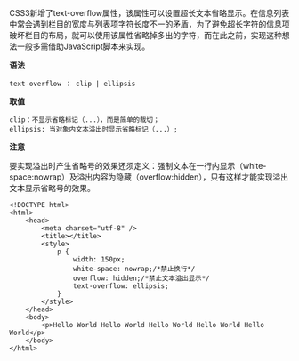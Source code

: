 CSS3新增了text-overflow属性，该属性可以设置超长文本省略显示。在信息列表中常会遇到栏目的宽度与列表项字符长度不一的矛盾，为了避免超长字符的信息项破坏栏目的布局，就可以使用该属性省略掉多出的字符，而在此之前，实现这种想法一般多需借助JavaScript脚本来实现。

**语法**

	text-overflow ： clip | ellipsis
	
**取值**

	clip：不显示省略标记（...），而是简单的裁切；
	ellipsis: 当对象内文本溢出时显示省略标记（...）;

**注意**

要实现溢出时产生省略号的效果还须定义：强制文本在一行内显示（white-space:nowrap）及溢出内容为隐藏（overflow:hidden），只有这样才能实现溢出文本显示省略号的效果。


```
<!DOCTYPE html>
<html>
	<head>
		<meta charset="utf-8" />
		<title></title>
		<style>
			p {
				width: 150px;
				white-space: nowrap;/*禁止换行*/
				overflow: hidden;/*禁止文本溢出显示*/
				text-overflow: ellipsis;
			}
		</style>
	</head>
	<body>
		<p>Hello World Hello World Hello World Hello World Hello World</p>
	</body>
</html>

```
